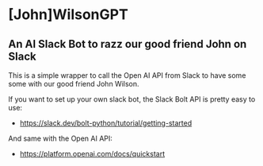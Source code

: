 # [John]WilsonGPT
## An AI Slack Bot to razz our good friend John on Slack

This is a simple wrapper to call the Open AI API from Slack to have some some
with our good friend John Wilson.

If you want to set up your own slack bot, the Slack Bolt API is pretty easy to
use: 
- https://slack.dev/bolt-python/tutorial/getting-started

And same with the Open AI API:
- https://platform.openai.com/docs/quickstart
